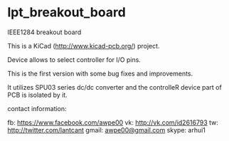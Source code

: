lpt_breakout_board
==================

IEEE1284 breakout board

This is a KiCad (http://www.kicad-pcb.org/) project.

Device allows to select controller for I/O pins.

This is the first version with some bug fixes and improvements.

It utilizes SPU03 series dc/dc converter and the controlleR device part of PCB is isolated by it.

contact information:

fb: https://www.facebook.com/awpe00
vk: http://vk.com/id2616793
tw: http://twitter.com/lantcant
gmail: awpe00@gmail.com
skype: arhui1
